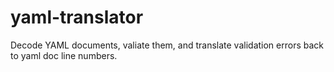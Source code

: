 # yaml-translator

Decode YAML documents, valiate them, and translate validation errors back to
yaml doc line numbers.
